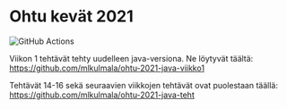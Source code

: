 # Ohtu kevät 2021

![GitHub Actions](https://github.com/mlkulmala/ohtu-2021-viikko1/workflows/CI/badge.svg)

Viikon 1 tehtävät tehty uudelleen java-versiona. Ne löytyvät täältä:
https://github.com/mlkulmala/ohtu-2021-java-viikko1

Tehtävät 14-16 sekä seuraavien viikkojen tehtävät ovat puolestaan täällä:
https://github.com/mlkulmala/ohtu-2021-java-teht
